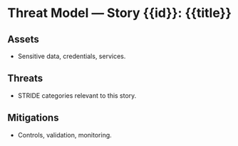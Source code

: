 # Threat Model — Story {{id}}: {{title}}

## Assets
- Sensitive data, credentials, services.

## Threats
- STRIDE categories relevant to this story.

## Mitigations
- Controls, validation, monitoring.
